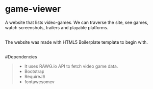# game-viewer
A website that lists video-games. We can traverse the site, see games, watch screenshots, trailers and playable platforms.<br /> <br /> 

The website was made with HTML5 Boilerplate template to begin with.<br /> <br /> 

#Dependencies<br /> 
> * It uses RAWG.io API to fetch video game data.<br /> 
> * Bootstrap<br /> 
> * RequireJS<br /> 
> * fontawesomev
